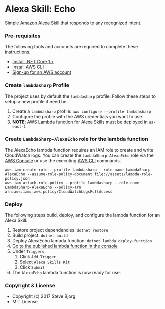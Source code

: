 # Alexa Skill: Echo
Simple [Amazon Alexa Skill](https://developer.amazon.com/alexa-skills-kit) that responds to any recognized intent.

### Pre-requisites
The following tools and accounts are required to complete these instructions.

* [Install .NET Core 1.x](https://www.microsoft.com/net/core)
* [Install AWS CLI](https://aws.amazon.com/cli/)
* [Sign-up for an AWS account](https://aws.amazon.com/)

### Create `lambdasharp` Profile
The project uses by default the `lambdasharp` profile. Follow these steps to setup a new profile if need be.

1. Create a `lambdasharp` profile: `aws configure --profile lambdasharp`
2. Configure the profile with the AWS credentials you want to use
3. **NOTE**: AWS Lambda function for Alexa Skills must be deployed in `us-east-1`

### Create `LambdaSharp-AlexaEcho` role for the lambda function
The AlexaEcho lambda function requires an IAM role to create and write CloudWatch logs. You can create the `LambdaSharp-AlexaEcho` role via the [AWS Console](https://console.aws.amazon.com/iam/home) or use the executing [AWS CLI](https://aws.amazon.com/cli/) commands.

```shell
aws iam create-role --profile lambdasharp --role-name LambdaSharp-AlexaEcho --assume-role-policy-document file://assets/lambda-role-policy.json
aws iam attach-role-policy --profile lambdasharp --role-name LambdaSharp-AlexaEcho --policy-arn arn:aws:iam::aws:policy/CloudWatchLogsFullAccess
```

### Deploy
The following steps build, deploy, and configure the lambda function for an Alexa Skill.

1. Restore project dependencies: `dotnet restore`
2. Build project: `dotnet build`
4. Deploy AlexaEcho lambda function: `dotnet lambda deploy-function`
5. [Go to the published lambda function in the console](https://console.aws.amazon.com/lambda/home?region=us-east-1#/functions/LambdaSharp-AlexaEcho?tab=code)
6. Under `Triggers`
    1. Click `Add Trigger`
    2. Select `Alexa Skills Kit`
    3. Click `Submit`
7. The `AlexaEcho` lambda function is now ready for use.

### Copyright & License
* Copyright (c) 2017 Steve Bjorg
* MIT License

